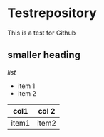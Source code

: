 # Testrepository
This is a test for Github
## smaller heading 

*list*
- item 1
- item 2

col1 | col 2
--|-- 
item1 | item2
